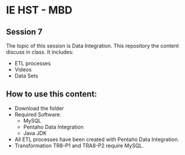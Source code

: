 # IE HST - MBD

## Session 7

The topic of this session is Data Integration. This repository the content discuss in class. It includes:

  - ETL processes
  - Videos
  - Data Sets

## How to use this content:

  - Download the folder
  - Required Software:
	  - MySQL
	  - Pentaho Data Integration
	  - Java JDK
  - All ETL processes have been created with Pentaho Data Integration.
  - Transformation TR8-P1 and TRA8-P2 require MySQL.
